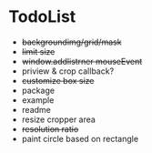 # TodoList
- ~~backgroundimg/grid/mask~~
- ~~limit size~~
- ~~window.addlistrner mouseEvent~~
- priview & crop callback?
- ~~customize box size~~
- package
- example
- readme
- resize cropper area
- ~~resolution ratio~~
- paint circle based on rectangle

